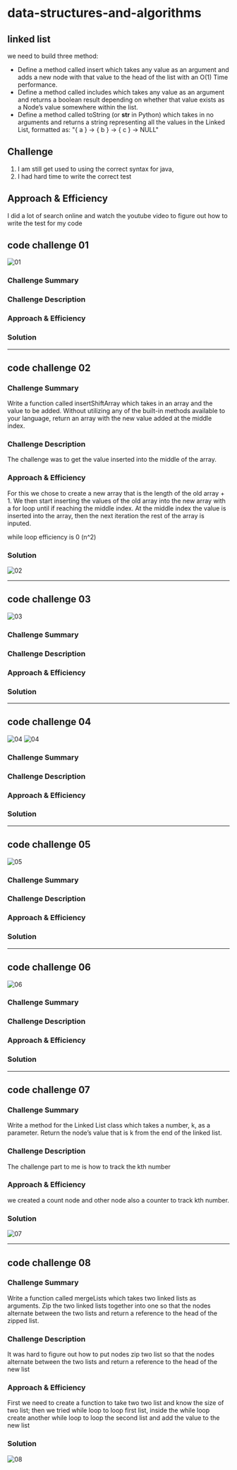 # data-structures-and-algorithms

## linked list
we need to build three method:
* Define a method called insert which takes any value as an argument and adds a new node with that value to the head of the list with an O(1) Time performance.
* Define a method called includes which takes any value as an argument and returns a boolean result depending on whether that value exists as a Node’s value somewhere within the list.
* Define a method called toString (or __str__ in Python) which takes in no arguments and returns a string representing all the values in the Linked List, formatted as:
"{ a } -> { b } -> { c } -> NULL"
## Challenge
1. I am still get used to using the correct syntax for java,
2. I had hard time to write the correct test 

## Approach & Efficiency
I did a lot of search online and watch the youtube video to figure out how to write the test for my code 

## code challenge 01
![01](img/01.jpg)

### Challenge Summary
<!-- Short summary or background information -->

### Challenge Description
<!-- Description of the challenge -->

### Approach & Efficiency
<!-- What approach did you take? Why? What is the Big O space/time for this approach? -->

### Solution
<!-- Embedded whiteboard image -->

<hr>

## code challenge 02

### Challenge Summary
Write a function called insertShiftArray which takes in an array and the value to be added. Without utilizing any of the built-in methods available to your language, return an array with the new value added at the middle index.
### Challenge Description
The challenge was to get the value inserted into the middle of the array.

### Approach & Efficiency
For this we chose to create a new array that is the length of the old array + 1. We then start inserting the values of the old array into the new array with a for loop until if reaching the middle index. At the middle index the value is inserted into the array, then the next iteration the rest of the array is inputed.

while loop efficiency is 0 (n^2)
### Solution
![02](img/02.jpg)

<hr>

## code challenge 03
![03](img/03.jpg)


### Challenge Summary
<!-- Short summary or background information -->

### Challenge Description
<!-- Description of the challenge -->

### Approach & Efficiency
<!-- What approach did you take? Why? What is the Big O space/time for this approach? -->

### Solution
<!-- Embedded whiteboard image -->

<hr>

## code challenge 04
![04](img/04.2.jpg)
![04](img/04.jpg)

### Challenge Summary
<!-- Short summary or background information -->

### Challenge Description
<!-- Description of the challenge -->

### Approach & Efficiency
<!-- What approach did you take? Why? What is the Big O space/time for this approach? -->

### Solution
<!-- Embedded whiteboard image -->

<hr>

## code challenge 05

![05](img/05.jpg)

### Challenge Summary
<!-- Short summary or background information -->

### Challenge Description
<!-- Description of the challenge -->

### Approach & Efficiency
<!-- What approach did you take? Why? What is the Big O space/time for this approach? -->

### Solution
<!-- Embedded whiteboard image -->

<hr>

## code challenge 06 
![06](img/06.jpg)

### Challenge Summary
<!-- Short summary or background information -->

### Challenge Description
<!-- Description of the challenge -->

### Approach & Efficiency
<!-- What approach did you take? Why? What is the Big O space/time for this approach? -->

### Solution
<!-- Embedded whiteboard image -->


<hr>

## code challenge 07 

### Challenge Summary
Write a method for the Linked List class which takes a number, k, as a parameter. Return the node’s value that is k from the end of the linked list.

### Challenge Description
The challenge part to me is how to track the kth number 
### Approach & Efficiency
we created a count node and other node also a counter to track kth number. 

### Solution
![07](img/07.jpg)

<hr>

## code challenge 08

### Challenge Summary
Write a function called mergeLists which takes two linked lists as arguments. Zip the two linked lists together into one so that the nodes alternate between the two lists and return a reference to the head of the zipped list. 
### Challenge Description
It was hard to figure out how to put nodes zip two list so that the nodes alternate between the two lists and return a reference to the head of the new list
### Approach & Efficiency
First we need to create a function to take two two list and know the size of two list; then we tried while loop to loop first list, inside the while loop create another while loop to loop the second list and add the value to the new list

### Solution
![08](img/08.jpg)
